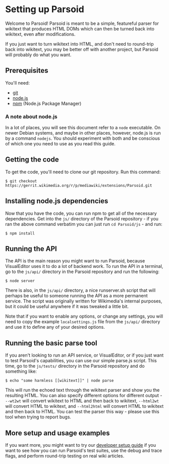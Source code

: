 # Setting up Parsoid

Welcome to Parsoid! Parsoid is meant to be a simple, featureful parser for
wikitext that produces HTML DOMs which can then be turned back into wikitext,
even after modifications.

If you just want to turn wikitext into HTML, and don't need to round-trip back
into wikitext, you may be better off with another project, but Parsoid will
probably do what you want.

## Prerequisites

You'll need:

* [git](http://git-scm.com)
* [node.js](http://nodejs.org)
* [npm](http://npmjs.org) (Node.js Package Manager)

### A note about node.js

In a lot of places, you will see this document refer to a `node` executable.
On newer Debian systems, and maybe in other places, however, node.js is run by
a command `nodejs`. You should experiment with both and be conscious of which
one you need to use as you read this guide.

## Getting the code

To get the code, you'll need to clone our git repository. Run this command:

```
$ git checkout https://gerrit.wikimedia.org/r/p/mediawiki/extensions/Parsoid.git
```

## Installing node.js dependencies

Now that you have the code, you can run npm to get all of the necessary dependencies. Get into the `js/` directory of the Parsoid repository - if you ran the above command verbatim you can just run `cd Parsoid/js` - and run:

```
$ npm install
```

## Running the API

The API is the main reason you might want to run Parsoid, because VisualEditor
uses it to do a lot of backend work. To run the API in a terminal, go to the
`js/api/` directory in the Parsoid repository and run the following:

```
$ node server
```

There is also, in the `js/api/` directory, a nice runserver.sh script that will
perhaps be useful to someone running the API as a more permanent service. The
script was originally written for Wikimedia's internal purposes, but it could
be useful anywhere if it was tweaked a little bit.

Note that if you want to enable any options, or change any settings, you will
need to copy the example `localsettings.js` file from the `js/api/` directory
and use it to define any of your desired options.

## Running the basic parse tool

If you aren't looking to run an API service, or VisualEditor, or if you just
want to test Parsoid's capabilities, you can use our simple parse.js script.
This time, go to the `js/tests/` directory in the Parsoid repository and do
something like:

```
$ echo "some harmless [[wikitext]]" | node parse
```

This will run the echoed text through the wikitext parser and show you the
resulting HTML. You can also specify different options for different output -
`--wt2wt` will convert wikitext to HTML and then back to wikitext, `--html2wt`
will convert HTML to wikitext, and `--html2html` will convert HTML to wikitext
and then back to HTML. You can test the parser this way - please use this tool
when trying to report bugs.

## More setup and usage examples

If you want more, you might want to try our
[developer setup guide](#!/guide/devsetup) if you want to see how you can run
Parsoid's test suites, use the debug and trace flags, and perform round-trip
testing on real wiki articles.
